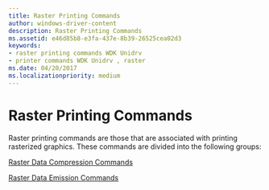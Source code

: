 ```yaml
---
title: Raster Printing Commands
author: windows-driver-content
description: Raster Printing Commands
ms.assetid: e46d85b8-e3fa-437e-8b39-26525cea02d3
keywords:
- raster printing commands WDK Unidrv
- printer commands WDK Unidrv , raster
ms.date: 04/20/2017
ms.localizationpriority: medium
---
```


# Raster Printing Commands





Raster printing commands are those that are associated with printing rasterized graphics. These commands are divided into the following groups:

[Raster Data Compression Commands](raster-data-compression-commands.md)

[Raster Data Emission Commands](raster-data-emission-commands.md)

 

 




